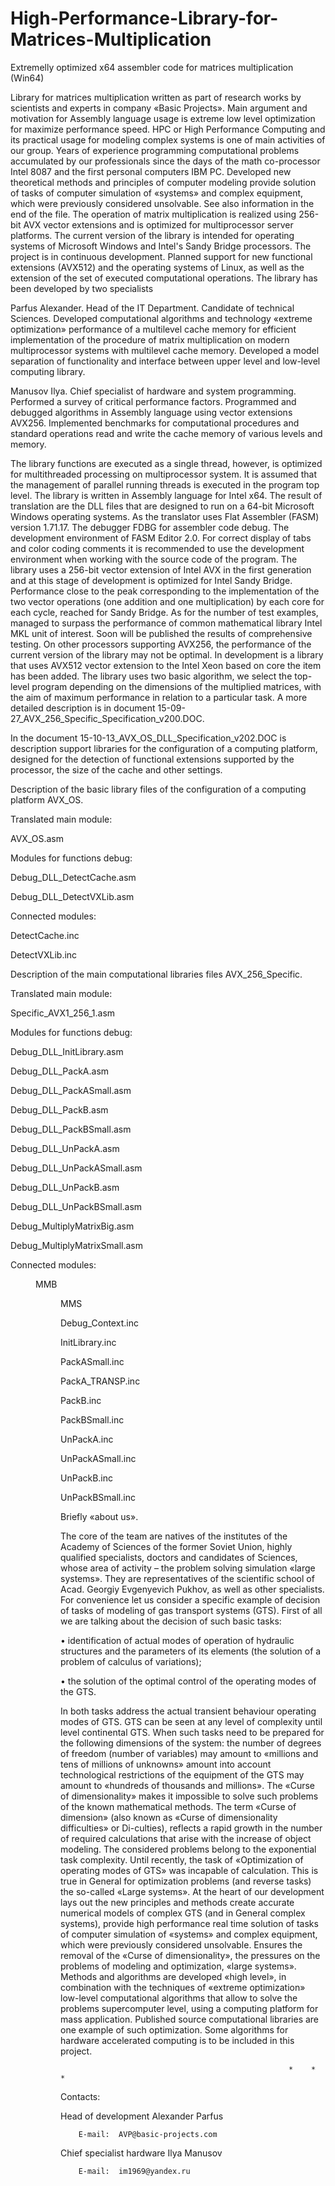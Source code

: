 # High-Performance-Library-for-Matrices-Multiplication
Extremelly optimized x64 assembler code for matrices multiplication (Win64)

Library for matrices multiplication written as part of research works by scientists and experts in company «Basic Projects».
Main argument and motivation for Assembly language usage is extreme low level optimization for maximize performance speed.
HPC or High Performance Computing and its practical usage for modeling complex systems is one of main activities of our group.
Years of experience programming computational problems accumulated by our professionals since the days of the math co-processor
Intel 8087 and the first personal computers IBM PC. Developed new theoretical methods and principles of computer modeling provide
solution of tasks of computer simulation of «systems» and complex equipment, which were previously considered unsolvable.
See also information in the end of the file. 
The operation of matrix multiplication is realized using 256-bit AVX vector extensions and is optimized for multiprocessor server
platforms. The current version of the library is intended for operating systems of Microsoft Windows and Intel's Sandy Bridge
processors. The project is in continuous development. Planned support for new functional extensions (AVX512) and the operating
systems of Linux, as well as the extension of the set of executed computational operations.
The library has been developed by two specialists

Parfus Alexander. Head of the IT Department. Candidate of technical Sciences. Developed computational algorithms and technology
«extreme optimization» performance of a multilevel cache memory for efficient implementation of the procedure of matrix
multiplication on modern multiprocessor systems with multilevel cache memory. Developed a model separation of functionality and
interface between upper level and low-level computing library.

Manusov Ilya. Chief specialist of hardware and system programming. Performed a survey of critical performance factors.
Programmed and debugged algorithms in Assembly language using vector extensions AVX256. Implemented benchmarks for computational
procedures and standard operations read and write the cache memory of various levels and memory.

The library functions are executed as a single thread, however, is optimized for multithreaded processing on multiprocessor
system. It is assumed that the management of parallel running threads is executed in the program top level. 
The library is written in Assembly language for Intel x64. The result of translation are the DLL files that are designed to
run on a 64-bit Microsoft Windows operating systems. As the translator uses Flat Assembler (FASM) version 1.71.17.
The debugger FDBG for assembler code debug. The development environment of FASM Editor 2.0. For correct display of tabs and color
coding comments it is recommended to use the development environment when working with the source code of the program.
The library uses a 256-bit vector extension of Intel AVX in the first generation and at this stage of development is optimized
for Intel Sandy Bridge. Performance close to the peak corresponding to the implementation of the two vector operations
(one addition and one multiplication) by each core for each cycle, reached for Sandy Bridge. As for the number of test examples,
managed to surpass the performance of common mathematical library Intel MKL unit of interest. Soon will be published the results
of comprehensive testing. On other processors supporting AVX256, the performance of the current version of the library may not
be optimal. In development is a library that uses AVX512 vector extension to the Intel Xeon based on core the item has been added.
The library uses two basic algorithm, we select the top-level program depending on the dimensions of the multiplied matrices,
with the aim of maximum performance in relation to a particular task. A more detailed description is in document 
15-09-27_AVX_256_Specific_Specification_v200.DOC.

In the document
15-10-13_AVX_OS_DLL_Specification_v202.DOC
is description support libraries for the configuration of a computing platform, designed for the detection of functional
extensions supported by the processor, the size of the cache and other settings.


Description of the basic library files of the configuration of a computing platform AVX_OS.

Translated main module:

AVX_OS.asm

Modules for functions debug:

Debug_DLL_DetectCache.asm

Debug_DLL_DetectVXLib.asm

Connected modules:

DetectCache.inc

DetectVXLib.inc

Description of the main computational libraries files AVX_256_Specific.

Translated main module:

Specific_AVX1_256_1.asm

Modules for functions debug:

Debug_DLL_InitLibrary.asm

Debug_DLL_PackA.asm

Debug_DLL_PackASmall.asm

Debug_DLL_PackB.asm

Debug_DLL_PackBSmall.asm

Debug_DLL_UnPackA.asm

Debug_DLL_UnPackASmall.asm

Debug_DLL_UnPackB.asm

Debug_DLL_UnPackBSmall.asm

Debug_MultiplyMatrixBig.asm

Debug_MultiplyMatrixSmall.asm

Connected modules:

<DIR> MMB

<DIR> MMS

Debug_Context.inc

InitLibrary.inc

PackASmall.inc

PackA_TRANSP.inc

PackB.inc

PackBSmall.inc

UnPackA.inc

UnPackASmall.inc

UnPackB.inc

UnPackBSmall.inc


Briefly «about us».

The core of the team are natives of the institutes of the Academy of Sciences of the former Soviet Union, highly qualified
specialists, doctors and candidates of Sciences, whose area of activity – the problem solving simulation «large systems».
They are representatives of the scientific school of Acad. Georgiy Evgenyevich Pukhov, as well as other specialists.
For convenience let us consider a specific example of decision of tasks of modeling of gas transport systems (GTS).
First of all we are talking about the decision of such basic tasks:

•	identification of actual modes of operation of hydraulic structures and the parameters of its elements (the solution of
a problem of calculus of variations);

•	the solution of the optimal control of the operating modes of the GTS.

In both tasks address the actual transient behaviour operating modes of GTS. GTS can be seen at any level of complexity until
level continental GTS.
When such tasks need to be prepared for the following dimensions of the system: the number of degrees of freedom (number of 
variables) may amount to «millions and tens of millions of unknowns» amount into account technological restrictions of the
equipment of the GTS may amount to «hundreds of thousands and millions».
The «Curse of dimensionality» makes it impossible to solve such problems of the known mathematical methods.
The term «Curse of dimension» (also known as «Curse of dimensionality difficulties» or Di-culties), reflects a rapid growth
in the number of required calculations that arise with the increase of object modeling. The considered problems belong to the
exponential task complexity.
Until recently, the task of «Optimization of operating modes of GTS» was incapable of calculation. This is true in General for
optimization problems (and reverse tasks) the so-called «Large systems». 
At the heart of our development lays out the new principles and methods create accurate numerical models of complex GTS
(and in General complex systems), provide high performance real time solution of tasks of computer simulation of «systems»
and complex equipment, which were previously considered unsolvable. 
Ensures the removal of the «Curse of dimensionality», the pressures on the problems of modeling and optimization,
«large systems».
Methods and algorithms are developed «high level», in combination with the techniques of «extreme optimization» low-level
computational algorithms that allow to solve the problems supercomputer level, using a computing platform for mass application.
Published source computational libraries are one example of such optimization.
Some algorithms for hardware accelerated computing is to be included in this project.

                                                       *	*	*

Contacts:

Head of development Alexander Parfus

		E-mail:  AVP@basic-projects.com
		
Chief specialist hardware Ilya Manusov

		E-mail:  im1969@yandex.ru
		

